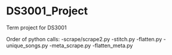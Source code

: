 # DS3001_Project
Term project for DS3001

Order of python calls:
-scrape/scrape2.py
-stitch.py
-flatten.py
-unique_songs.py
-meta_scrape.py
-flatten_meta.py
